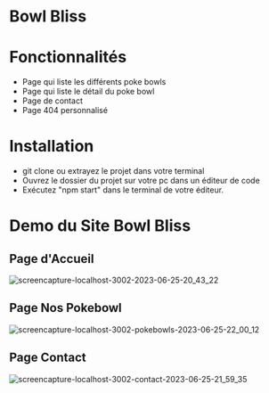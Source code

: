 # Bowl Bliss

# Fonctionnalités
- Page qui liste les différents poke bowls
- Page qui liste le détail du poke bowl
- Page de contact
- Page 404 personnalisé

# Installation

- git clone ou extrayez le projet dans votre terminal
- Ouvrez le dossier du projet sur votre pc dans un éditeur de code
- Exécutez "npm start" dans le terminal de votre éditeur.


# Demo du Site Bowl Bliss

## Page d'Accueil
![screencapture-localhost-3002-2023-06-25-20_43_22](https://github.com/chaimaaloug/PokeBowl/assets/49941834/7bd2df8d-75ae-45c3-819c-2012a5a817a3)

## Page Nos Pokebowl
![screencapture-localhost-3002-pokebowls-2023-06-25-22_00_12](https://github.com/chaimaaloug/PokeBowl/assets/49941834/d0ca0f94-0326-4589-a62a-cfdcc3b6101d)

## Page Contact
![screencapture-localhost-3002-contact-2023-06-25-21_59_35](https://github.com/chaimaaloug/PokeBowl/assets/49941834/8f8714d7-340a-46aa-a4d1-935b77a261b4)
